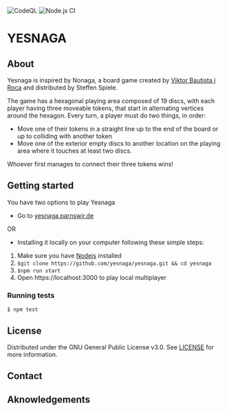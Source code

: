 ![CodeQL](https://github.com/yesnaga/yesnaga/workflows/CodeQL/badge.svg) ![Node.js CI](https://github.com/yesnaga/yesnaga/workflows/Node.js%20CI/badge.svg)

# YESNAGA

## About
Yesnaga is inspired by Nonaga, a board game created by [Viktor Bautista i Roca](https://twitter.com/viktorbir) and distributed by Steffen Spiele.

The game has a hexagonal playing area composed of 19 discs, with each player having three moveable tokens, that start in alternating vertices around the hexagon. Every turn, a player must do two things, in order:

- Move one of their tokens in a straight line up to the end of the board or up to colliding with another token
- Move one of the exterior empty discs to another location on the playing area where it touches at least two discs.

Whoever first manages to connect their three tokens wins!

## Getting started

You have two options to play Yesnaga

- Go to [yesnaga.parnswir.de](https://yesnaga.parnswir.de)

OR

- Installing it locally on your computer following these simple steps:

1. Make sure you have [Nodejs](https://nodejs.org/) installed
2. `$git clone https://github.com/yesnaga/yesnaga.git && cd yesnaga`
3. `$npm run start`
4. Open https://localhost:3000 to play local multiplayer

### Running tests

`$ npm test`

## License

Distributed under the GNU General Public License v3.0. See [LICENSE](./LICENSE) for more information.

## Contact

## Aknowledgements

